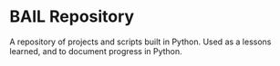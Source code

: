# BAIL Repository #
A repository of projects and scripts built in Python. Used as a lessons learned, and to document progress in Python.
